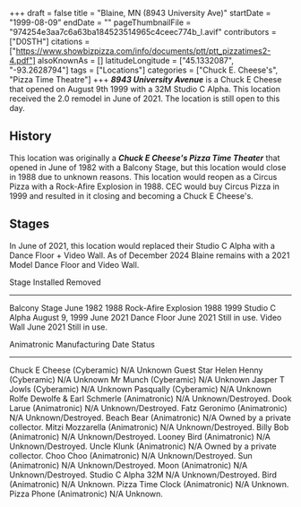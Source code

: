 +++
draft = false
title = "Blaine, MN (8943 University Ave)"
startDate = "1999-08-09"
endDate = ""
pageThumbnailFile = "974254e3aa7c6a63ba184523514965c4ceec774b_l.avif"
contributors = ["D0STH"]
citations = ["https://www.showbizpizza.com/info/documents/ptt/ptt_pizzatimes2-4.pdf"]
alsoKnownAs = []
latitudeLongitude = ["45.1332087", "-93.2628794"]
tags = ["Locations"]
categories = ["Chuck E. Cheese's", "Pizza Time Theatre"]
+++
***8943 University Avenue*** is a Chuck E Cheese that opened on August 9th 1999 with a 32M Studio C Alpha. This
location received the 2.0 remodel in June of 2021. The location is still open to this day.

## History

This location was originally a ***Chuck E Cheese's Pizza Time Theater*** that opened in June of 1982 with a
Balcony Stage, but this location would close in 1988 due to unknown reasons. This location would reopen as a Circus
Pizza with a Rock-Afire Explosion in 1988. CEC would buy Circus Pizza in 1999 and resulted in it closing and becoming a
Chuck E Cheese's.

## Stages

In June of 2021, this location would replaced their Studio C Alpha with a Dance Floor + Video Wall. As of December 2024
Blaine remains with a 2021 Model Dance Floor and Video Wall.

  Stage                  Installed        Removed
  ---------------------- ---------------- ---------------
  Balcony Stage          June 1982        1988
  Rock-Afire Explosion   1988             1999
  Studio C Alpha         August 9, 1999   June 2021
  Dance Floor            June 2021        Still in use.
  Video Wall             June 2021        Still in use.

  Animatronic                                   Manufacturing Date   Status
  --------------------------------------------- -------------------- -------------------------------
  Chuck E Cheese (Cyberamic)                    N/A                  Unknown
  Guest Star Helen Henny (Cyberamic)            N/A                  Unknown
  Mr Munch (Cyberamic)                          N/A                  Unknown
  Jasper T Jowls (Cyberamic)                    N/A                  Unknown
  Pasqually (Cyberamic)                         N/A                  Unknown
  Rolfe Dewolfe & Earl Schmerle (Animatronic)   N/A                  Unknown/Destroyed.
  Dook Larue (Animatronic)                      N/A                  Unknown/Destroyed.
  Fatz Geronimo (Animatronic)                   N/A                  Unknown/Destroyed.
  Beach Bear (Animatronic)                      N/A                  Owned by a private collector.
  Mitzi Mozzarella (Animatronic)                N/A                  Unknown/Destroyed.
  Billy Bob (Animatronic)                       N/A                  Unknown/Destroyed.
  Looney Bird (Animatronic)                     N/A                  Unknown/Destroyed.
  Uncle Klunk (Animatronic)                     N/A                  Owned by a private collector.
  Choo Choo (Animatronic)                       N/A                  Unknown/Destroyed.
  Sun (Animatronic)                             N/A                  Unknown/Destroyed.
  Moon (Animatronic)                            N/A                  Unknown/Destroyed.
  Studio C Alpha 32M                            N/A                  Unknown/Destroyed.
  Bird (Animatronic)                            N/A                  Unknown.
  Pizza Time Clock (Animatronic)                N/A                  Unknown.
  Pizza Phone (Animatronic)                     N/A                  Unknown.
